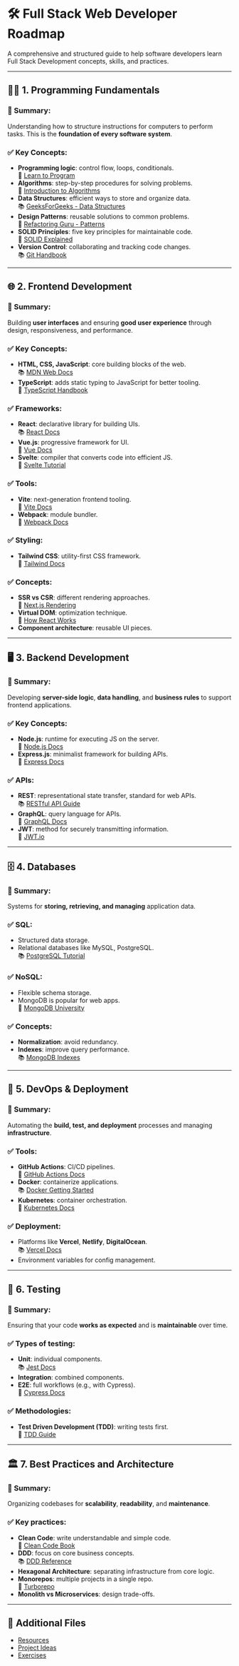 # 🛠️ Full Stack Web Developer Roadmap

A comprehensive and structured guide to help software developers learn Full Stack Development concepts, skills, and practices.

---

## 🧑‍💻 1. Programming Fundamentals

### 📝 Summary:
Understanding how to structure instructions for computers to perform tasks. This is the **foundation of every software system**.

### ✅ Key Concepts:

- **Programming logic**: control flow, loops, conditionals.  
  📖 [Learn to Program](https://learnpythonthehardway.org/book/)
- **Algorithms**: step-by-step procedures for solving problems.  
  📖 [Introduction to Algorithms](https://mitpress.mit.edu/9780262046305/)
- **Data Structures**: efficient ways to store and organize data.  
  📚 [GeeksForGeeks - Data Structures](https://www.geeksforgeeks.org/data-structures/)
- **Design Patterns**: reusable solutions to common problems.  
  📖 [Refactoring Guru - Patterns](https://refactoring.guru/design-patterns)
- **SOLID Principles**: five key principles for maintainable code.  
  📖 [SOLID Explained](https://dev.to/mak0o/solid-principles-in-javascript-57kh)
- **Version Control**: collaborating and tracking code changes.  
  📚 [Git Handbook](https://guides.github.com/introduction/git-handbook/)

---

## 🌐 2. Frontend Development

### 📝 Summary:
Building **user interfaces** and ensuring **good user experience** through design, responsiveness, and performance.

### ✅ Key Concepts:

- **HTML, CSS, JavaScript**: core building blocks of the web.  
  📚 [MDN Web Docs](https://developer.mozilla.org/en-US/)
- **TypeScript**: adds static typing to JavaScript for better tooling.  
  📖 [TypeScript Handbook](https://www.typescriptlang.org/docs/)

### ✅ Frameworks:

- **React**: declarative library for building UIs.  
  📚 [React Docs](https://reactjs.org/)
- **Vue.js**: progressive framework for UI.  
  📖 [Vue Docs](https://vuejs.org/)
- **Svelte**: compiler that converts code into efficient JS.  
  📖 [Svelte Tutorial](https://svelte.dev/tutorial)

### ✅ Tools:

- **Vite**: next-generation frontend tooling.  
  📖 [Vite Docs](https://vitejs.dev/)
- **Webpack**: module bundler.  
  📖 [Webpack Docs](https://webpack.js.org/concepts/)

### ✅ Styling:

- **Tailwind CSS**: utility-first CSS framework.  
  📖 [Tailwind Docs](https://tailwindcss.com/docs)

### ✅ Concepts:

- **SSR vs CSR**: different rendering approaches.  
  📖 [Next.js Rendering](https://nextjs.org/docs/basic-features/pages#server-side-rendering)
- **Virtual DOM**: optimization technique.  
  📖 [How React Works](https://reactjs.org/docs/faq-internals.html)
- **Component architecture**: reusable UI pieces.

---

## 🖥️ 3. Backend Development

### 📝 Summary:
Developing **server-side logic**, **data handling**, and **business rules** to support frontend applications.

### ✅ Key Concepts:

- **Node.js**: runtime for executing JS on the server.  
  📖 [Node.js Docs](https://nodejs.org/en/docs/)
- **Express.js**: minimalist framework for building APIs.  
  📖 [Express Docs](https://expressjs.com/)

### ✅ APIs:

- **REST**: representational state transfer, standard for web APIs.  
  📚 [RESTful API Guide](https://restfulapi.net/)
- **GraphQL**: query language for APIs.  
  📖 [GraphQL Docs](https://graphql.org/learn/)
- **JWT**: method for securely transmitting information.  
  📖 [JWT.io](https://jwt.io/introduction/)

---

## 🗄️ 4. Databases

### 📝 Summary:
Systems for **storing, retrieving, and managing** application data.

### ✅ SQL:

- Structured data storage.
- Relational databases like MySQL, PostgreSQL.  
  📚 [PostgreSQL Tutorial](https://www.postgresqltutorial.com/)

### ✅ NoSQL:

- Flexible schema storage.
- MongoDB is popular for web apps.  
  📖 [MongoDB University](https://university.mongodb.com/)

### ✅ Concepts:

- **Normalization**: avoid redundancy.
- **Indexes**: improve query performance.  
  📚 [MongoDB Indexes](https://www.mongodb.com/docs/manual/indexes/)

---

## 🚀 5. DevOps & Deployment

### 📝 Summary:
Automating the **build, test, and deployment** processes and managing **infrastructure**.

### ✅ Tools:

- **GitHub Actions**: CI/CD pipelines.  
  📖 [GitHub Actions Docs](https://docs.github.com/en/actions)
- **Docker**: containerize applications.  
  📚 [Docker Getting Started](https://docs.docker.com/get-started/)
- **Kubernetes**: container orchestration.  
  📖 [Kubernetes Docs](https://kubernetes.io/docs/home/)

### ✅ Deployment:

- Platforms like **Vercel**, **Netlify**, **DigitalOcean**.  
  📚 [Vercel Docs](https://vercel.com/docs)
- Environment variables for config management.

---

## 🧪 6. Testing

### 📝 Summary:
Ensuring that your code **works as expected** and is **maintainable** over time.

### ✅ Types of testing:

- **Unit**: individual components.  
  📚 [Jest Docs](https://jestjs.io/docs/getting-started)
- **Integration**: combined components.
- **E2E**: full workflows (e.g., with Cypress).  
  📖 [Cypress Docs](https://docs.cypress.io/)

### ✅ Methodologies:

- **Test Driven Development (TDD)**: writing tests first.  
  📖 [TDD Guide](https://www.agilealliance.org/glossary/tdd/)

---

## 🏛️ 7. Best Practices and Architecture

### 📝 Summary:
Organizing codebases for **scalability**, **readability**, and **maintenance**.

### ✅ Key practices:

- **Clean Code**: write understandable and simple code.  
  📖 [Clean Code Book](https://www.oreilly.com/library/view/clean-code/9780136083238/)
- **DDD**: focus on core business concepts.  
  📚 [DDD Reference](https://domainlanguage.com/ddd/)
- **Hexagonal Architecture**: separating infrastructure from core logic.
- **Monorepos**: multiple projects in a single repo.  
  📖 [Turborepo](https://turbo.build/repo)
- **Monolith vs Microservices**: design trade-offs.

---

## 🔗 Additional Files

- [Resources](./resources.md)
- [Project Ideas](./projects.md)
- [Exercises](./exercises.md)
